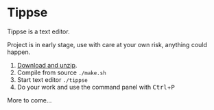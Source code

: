Tippse
======
Tippse is a text editor.

Project is in early stage, use with care at your own risk, anything could happen.

1. [Download and unzip](https://github.com/wunderfeyd/tippse/archive/master.zip).
2. Compile from source `./make.sh`
3. Start text editor `./tippse`
4. Do your work and use the command panel with <kbd>Ctrl</kbd>+<kbd>P</kbd>

More to come...